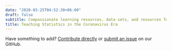 ```yaml
---
date: "2020-03-25T04:52:30+06:00"
draft: false
subtitle: Compassionate learning resources, data sets, and resources for engaging students online
title: Teaching Statistics in the Coronavirus Era
---
```


Have something to add? [Contribute directly](https://github.com/LucyMcGowan/teaching-in-coronavirus-era) or [submit an issue](https://github.com/LucyMcGowan/teaching-in-coronavirus-era/issues) on our GitHub.